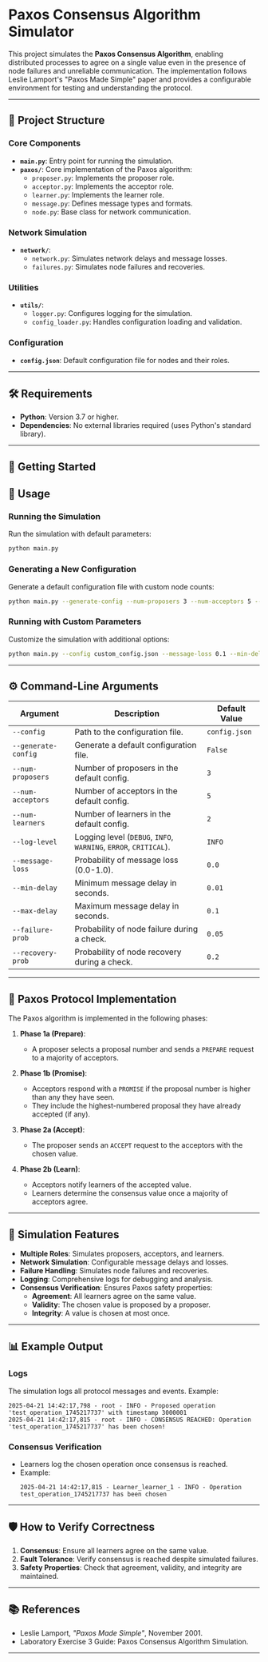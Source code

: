 # Paxos Consensus Algorithm Simulator

This project simulates the **Paxos Consensus Algorithm**, enabling distributed processes to agree on a single value even in the presence of node failures and unreliable communication. The implementation follows Leslie Lamport's "Paxos Made Simple" paper and provides a configurable environment for testing and understanding the protocol.

---

## 📂 Project Structure

### Core Components
- **`main.py`**: Entry point for running the simulation.
- **`paxos/`**: Core implementation of the Paxos algorithm:
  - `proposer.py`: Implements the proposer role.
  - `acceptor.py`: Implements the acceptor role.
  - `learner.py`: Implements the learner role.
  - `message.py`: Defines message types and formats.
  - `node.py`: Base class for network communication.
  
### Network Simulation
- **`network/`**:
  - `network.py`: Simulates network delays and message losses.
  - `failures.py`: Simulates node failures and recoveries.

### Utilities
- **`utils/`**:
  - `logger.py`: Configures logging for the simulation.
  - `config_loader.py`: Handles configuration loading and validation.

### Configuration
- **`config.json`**: Default configuration file for nodes and their roles.

---

## 🛠️ Requirements

- **Python**: Version 3.7 or higher.
- **Dependencies**: No external libraries required (uses Python's standard library).

---

## 🚀 Getting Started

## 📖 Usage

### Running the Simulation
Run the simulation with default parameters:
```bash
python main.py
```

### Generating a New Configuration
Generate a default configuration file with custom node counts:
```bash
python main.py --generate-config --num-proposers 3 --num-acceptors 5 --num-learners 2
```

### Running with Custom Parameters
Customize the simulation with additional options:
```bash
python main.py --config custom_config.json --message-loss 0.1 --min-delay 0.05 --max-delay 0.2 --failure-prob 0.1
```

---

## ⚙️ Command-Line Arguments

| Argument               | Description                                                                 | Default Value       |
|------------------------|-----------------------------------------------------------------------------|---------------------|
| `--config`            | Path to the configuration file.                                             | `config.json`       |
| `--generate-config`   | Generate a default configuration file.                                      | `False`            |
| `--num-proposers`     | Number of proposers in the default config.                                  | `3`                |
| `--num-acceptors`     | Number of acceptors in the default config.                                  | `5`                |
| `--num-learners`      | Number of learners in the default config.                                   | `2`                |
| `--log-level`         | Logging level (`DEBUG`, `INFO`, `WARNING`, `ERROR`, `CRITICAL`).            | `INFO`             |
| `--message-loss`      | Probability of message loss (0.0-1.0).                                      | `0.0`              |
| `--min-delay`         | Minimum message delay in seconds.                                           | `0.01`             |
| `--max-delay`         | Maximum message delay in seconds.                                           | `0.1`              |
| `--failure-prob`      | Probability of node failure during a check.                                 | `0.05`             |
| `--recovery-prob`     | Probability of node recovery during a check.                                | `0.2`              |

---

## 📜 Paxos Protocol Implementation

The Paxos algorithm is implemented in the following phases:

1. **Phase 1a (Prepare)**: 
   - A proposer selects a proposal number and sends a `PREPARE` request to a majority of acceptors.

2. **Phase 1b (Promise)**:
   - Acceptors respond with a `PROMISE` if the proposal number is higher than any they have seen.
   - They include the highest-numbered proposal they have already accepted (if any).

3. **Phase 2a (Accept)**:
   - The proposer sends an `ACCEPT` request to the acceptors with the chosen value.

4. **Phase 2b (Learn)**:
   - Acceptors notify learners of the accepted value.
   - Learners determine the consensus value once a majority of acceptors agree.

---

## 🧪 Simulation Features

- **Multiple Roles**: Simulates proposers, acceptors, and learners.
- **Network Simulation**: Configurable message delays and losses.
- **Failure Handling**: Simulates node failures and recoveries.
- **Logging**: Comprehensive logs for debugging and analysis.
- **Consensus Verification**: Ensures Paxos safety properties:
  - **Agreement**: All learners agree on the same value.
  - **Validity**: The chosen value is proposed by a proposer.
  - **Integrity**: A value is chosen at most once.

---

## 📊 Example Output

### Logs
The simulation logs all protocol messages and events. Example:
```log
2025-04-21 14:42:17,798 - root - INFO - Proposed operation 'test_operation_1745217737' with timestamp 3000001
2025-04-21 14:42:17,815 - root - INFO - CONSENSUS REACHED: Operation 'test_operation_1745217737' has been chosen!
```

### Consensus Verification
- Learners log the chosen operation once consensus is reached.
- Example:
  ```log
  2025-04-21 14:42:17,815 - Learner_learner_1 - INFO - Operation test_operation_1745217737 has been chosen
  ```

---

## 🛡️ How to Verify Correctness

1. **Consensus**: Ensure all learners agree on the same value.
2. **Fault Tolerance**: Verify consensus is reached despite simulated failures.
3. **Safety Properties**: Check that agreement, validity, and integrity are maintained.

---

## 📚 References

- Leslie Lamport, *"Paxos Made Simple"*, November 2001.
- Laboratory Exercise 3 Guide: Paxos Consensus Algorithm Simulation.

---

